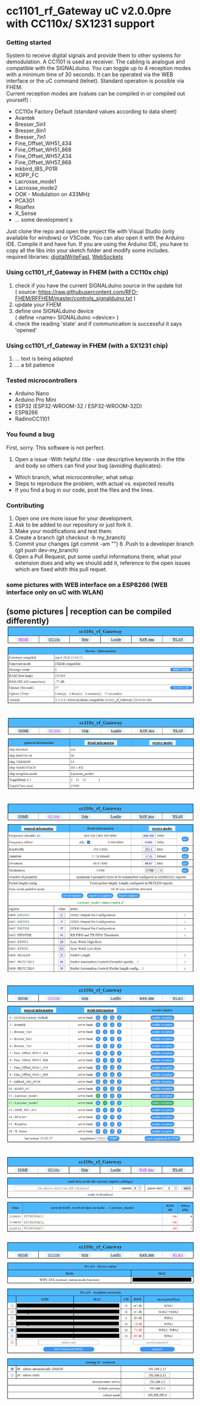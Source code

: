 # cc1101_rf_Gateway uC v2.0.0pre with CC110x/ SX1231 support

### Getting started


System to receive digital signals and provide them to other systems for demodulation. A CC1101 is used as receiver. The cabling is analogue and compatible with the SIGNALduino. You can toggle up to 4 reception modes with a minimum time of 30 seconds. It can be operated via the WEB interface or the uC command (telnet). Standard operation is possible via FHEM. <br>Current reception modes are (values can be compiled in or compiled out yourself) :
  - CC110x Factory Default (standard values according to data sheet)
  - Avantek
  - Bresser_5in1
  - Bresser_6in1
  - Bresser_7in1
  - Fine_Offset_WH51_434
  - Fine_Offset_WH51_868
  - Fine_Offset_WH57_434
  - Fine_Offset_WH57_868
  - Inkbird_IBS_P01R
  - KOPP_FC
  - Lacrosse_mode1
  - Lacrosse_mode2
  - OOK - Modulation on 433MHz
  - PCA301
  - Rojaflex
  - X_Sense
  - ... some development´s


Just clone the repo and open the project file with Visual Studio (only available for windows) or VSCode.
You can also open it with the Arduino IDE. 
Compile it and have fun.
If you are using the Arduino IDE, you have to copy all the libs into your sketch folder and modify some includes.<br>
required libraries: [digitalWriteFast](https://www.arduino.cc/reference/en/libraries/digitalwritefast/), [WebSockets](https://www.arduino.cc/reference/en/libraries/websockets/)

### Using cc1101_rf_Gateway in FHEM (with a CC110x chip)

1. check if you have the current SIGNALduino source in the update list <br> ( source: https://raw.githubusercontent.com/RFD-FHEM/RFFHEM/master/controls_signalduino.txt )
2. update your FHEM
3. define one SIGNALduino device <br> ( define \<name\> SIGNALduino \<device\> )
4. check the reading 'state' and if communication is successful it says 'opened'

### Using cc1101_rf_Gateway in FHEM (with a SX1231 chip)

1. ... text is being adapted
2. ... a bit patience

### Tested microcontrollers

* Arduino Nano
* Arduino Pro Mini
* ESP32 (ESP32-WROOM-32 / ESP32-WROOM-32D)
* ESP8266
* RadinoCC1101


### You found a bug

First, sorry. This software is not perfect.
1. Open a issue
-With helpful title - use descriptive keywords in the title and body so others can find your bug (avoiding duplicates).
- Which branch, what microcontroller, what setup
- Steps to reproduce the problem, with actual vs. expected results
- If you find a bug in our code, post the files and the lines. 

### Contributing

1. Open one ore more issue for your development.
2. Ask to be added to our repository or just fork it.
3. Make your modifications and test them.
4. Create a branch (git checkout -b my_branch)
5. Commit your changes (git commit -am "<some description>")
6 .Push to a developer branch (git push dev-<xyz >my_branch)
7. Open a Pull Request, put some useful informations there, what your extension does and why we should add it, reference to the open issues which are fixed whith this pull requet.

  
### some pictures with WEB interface on a ESP8266 (WEB interface only on uC with WLAN)
  (some pictures | reception can be compiled differently)
  ![HOME](./screenshots/picture1.png)
  -
  ![CC110x](./screenshots/picture2.png)
  -
  ![CC110x register](./screenshots/picture3.png)
  -
  ![CC110x reception](./screenshots/picture4.png)
  -
  ![RAW data](./screenshots/picture5.png)
  -
  ![WLAN](./screenshots/picture6.png)
